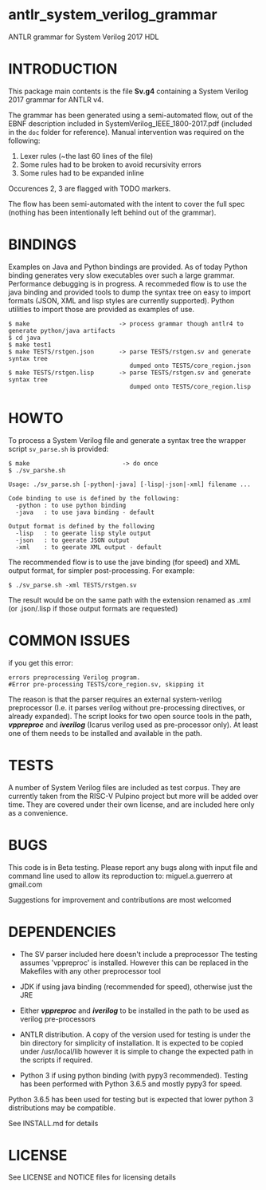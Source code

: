# antlr_system_verilog_grammar
ANTLR grammar for System Verilog 2017 HDL


# INTRODUCTION

This package main contents is the file **Sv.g4** containing a 
System Verilog 2017 grammar for ANTLR v4.

The grammar has been generated using a semi-automated flow, out of the
EBNF description included in SystemVerilog_IEEE_1800-2017.pdf (included
in the ```doc``` folder for reference). Manual intervention was required on the following:

   1. Lexer rules (~the last 60 lines of the file)
   2. Some rules had to be broken to avoid recursivity errors
   3. Some rules had to be expanded inline

Occurences 2, 3 are flagged with TODO markers.

The flow has been semi-automated with the intent to cover the full
spec (nothing has been intentionally left behind out of the grammar).

# BINDINGS

Examples on Java and Python bindings are provided. As of today Python
binding generates very slow executables over such a large grammar.
Performance debugging is in progress. A recommeded flow is to use
the java binding and provided tools to dump the syntax tree on easy 
to import formats (JSON, XML and lisp styles are currently supported). Python 
utilities to import those are provided as examples of use.

    $ make                         -> process grammar though antlr4 to generate python/java artifacts
    $ cd java                      
    $ make test1
    $ make TESTS/rstgen.json       -> parse TESTS/rstgen.sv and generate syntax tree 
                                      dumped onto TESTS/core_region.json
    $ make TESTS/rstgen.lisp       -> parse TESTS/rstgen.sv and generate syntax tree 
                                      dumped onto TESTS/core_region.lisp

# HOWTO

To process a System Verilog file and generate a syntax tree the wrapper script ```sv_parse.sh``` is provided:

    $ make                          -> do once
    $ ./sv_parshe.sh
    
    Usage: ./sv_parse.sh [-python|-java] [-lisp|-json|-xml] filename ...

    Code binding to use is defined by the following:
      -python : to use python binding
      -java   : to use java binding - default

    Output format is defined by the following
      -lisp   : to geerate lisp style output
      -json   : to geerate JSON output
      -xml    : to geerate XML output - default


The recommended flow is to use the jave binding (for speed) and XML output format, for simpler post-processing. For example:

    $ ./sv_parse.sh -xml TESTS/rstgen.sv 
    
 The result would be on the same path with the extension renamed as .xml (or .json/.lisp if those output formats are requested)
   
# COMMON ISSUES

if you get this error:

    errors preprocessing Verilog program.
    #Error pre-processing TESTS/core_region.sv, skipping it

The reason is that the parser requires an external system-verilog preprocessor (I.e. it parses verilog without pre-processing directives, or already expanded). The script looks for two open source tools in the path, ***vppreproc*** and ***iverilog*** (Icarus verilog used as pre-processor only). At least one of them needs to be installed and available in the path.

# TESTS

A number of System Verilog files are included as test corpus. They are currently
taken from the RISC-V Pulpino project but more will be added over time. They are covered
under their own license, and are included here only as a convenience.

# BUGS

This code is in Beta testing. Please report any bugs along with input file and command line used to allow its reproduction to: miguel.a.guerrero at gmail.com

Suggestions for improvement and contributions are most welcomed

# DEPENDENCIES

- The SV parser included here doesn't include a preprocessor
The testing assumes 'vppreproc' is installed. However this can
be replaced in the Makefiles with any other preprocessor tool

- JDK if using java binding (recommended for speed), otherwise 
just the JRE

- Either ***vppreproc*** and ***iverilog***  to be installed in the path to be
used as verilog pre-processors

- ANTLR distribution. A copy of the version used for testing is under the 
bin directory for simplicity of installation. It is expected to be 
copied under /usr/local/lib however it is simple to change the expected
path in the scripts if required.

- Python 3 if using python binding (with pypy3 recommended). Testing has
been performed with Python 3.6.5 and mostly pypy3 for speed.

Python 3.6.5 has been used for testing but is expected that lower
python 3 distributions may be compatible. 

See INSTALL.md for details

# LICENSE

See LICENSE and NOTICE files for licensing details

